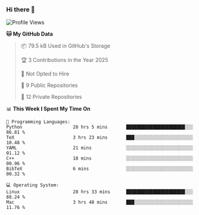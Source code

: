### Hi there 👋

<!--
**huayuan4396/huayuan4396** is a ✨ _special_ ✨ repository because its `README.md` (this file) appears on your GitHub profile.

Here are some ideas to get you started:

- 🔭 I’m currently working on ...
- 🌱 I’m currently learning ...
- 👯 I’m looking to collaborate on ...
- 🤔 I’m looking for help with ...
- 💬 Ask me about ...
- 📫 How to reach me: ...
- 😄 Pronouns: ...
- ⚡ Fun fact: ...
-->

<!--START_SECTION:waka-->
![Profile Views](http://img.shields.io/badge/Profile%20Views-2-blue)

**🐱 My GitHub Data** 

> 📦 79.5 kB Used in GitHub's Storage 
 > 
> 🏆 3 Contributions in the Year 2025
 > 
> 🚫 Not Opted to Hire
 > 
> 📜 9 Public Repositories 
 > 
> 🔑 12 Private Repositories 
 > 
📊 **This Week I Spent My Time On** 

```text
💬 Programming Languages: 
Python                   28 hrs 5 mins       ██████████████████████░░░   86.81 % 
TeX                      3 hrs 23 mins       ███░░░░░░░░░░░░░░░░░░░░░░   10.48 % 
YAML                     21 mins             ░░░░░░░░░░░░░░░░░░░░░░░░░   01.12 % 
C++                      18 mins             ░░░░░░░░░░░░░░░░░░░░░░░░░   00.96 % 
BibTeX                   6 mins              ░░░░░░░░░░░░░░░░░░░░░░░░░   00.32 % 

💻 Operating System: 
Linux                    28 hrs 33 mins      ██████████████████████░░░   88.24 % 
Mac                      3 hrs 48 mins       ███░░░░░░░░░░░░░░░░░░░░░░   11.76 % 
```


<!--END_SECTION:waka-->
